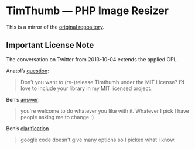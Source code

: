 TimThumb — PHP Image Resizer
=======

This is a mirror of the [original repository](http://code.google.com/p/timthumb/).

## Important License Note

The conversation on Twitter from 2013-10-04 extends the applied GPL.

Anatol’s [question](https://twitter.com/penibelst/status/386198036579237888):

> Don’t you want to (re-)release Timthumb under the MIT License? I’d love to include your library in my MIT licensed project.

Ben’s [answer](https://twitter.com/BinaryMoon/status/386213721259126784):

> you're welcome to do whatever you like with it. Whatever I pick I have people asking me to change :)

Ben’s [clarification](https://twitter.com/BinaryMoon/status/386213834253688832)

> google code doesn't give many options so I picked what I know.
